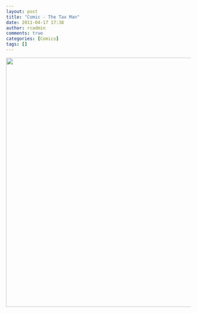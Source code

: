 ```yaml
---
layout: post
title: "Comic - The Tax Man"
date: 2011-04-17 17:38
author: rcadmin
comments: true
categories: [Comics]
tags: []
---
```

<a href="http://bitsmack.com/comics/2011/04/17/comic-the-tax-man/"><img src="http://dl.bitsmack.com/uploads/2011/04/20110417.jpg" alt="" title="Now if you'll excuse me I have to boot up Tax Avenger 83 on my Commodore 64" width="680" height="680" class="alignnone size-full wp-image-2172" /></a>
